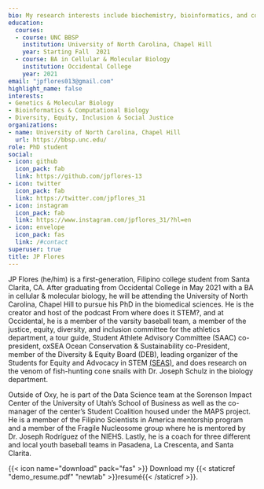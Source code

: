 ```yaml
---
bio: My research interests include biochemistry, bioinformatics, and computational biology.
education:
  courses:
  - course: UNC BBSP
    institution: University of North Carolina, Chapel Hill
    year: Starting Fall  2021
  - course: BA in Cellular & Molecular Biology
    institution: Occidental College
    year: 2021
email: "jpflores013@gmail.com"
highlight_name: false
interests:
- Genetics & Molecular Biology
- Bioinformatics & Computational Biology 
- Diversity, Equity, Inclusion & Social Justice
organizations:
- name: University of North Carolina, Chapel Hill
  url: https://bbsp.unc.edu/
role: PhD student
social:
- icon: github
  icon_pack: fab
  link: https://github.com/jpflores-13
- icon: twitter
  icon_pack: fab
  link: https://twitter.com/jpflores_31
- icon: instagram
  icon_pack: fab
  link: https://www.instagram.com/jpflores_31/?hl=en
- icon: envelope
  icon_pack: fas
  link: /#contact
superuser: true
title: JP Flores
---
```


JP Flores (he/him) is a first-generation, Filipino college student from Santa Clarita, CA. After graduating from Occidental College in May 2021 with a BA in cellular & molecular biology, he will be attending the University of North Carolina, Chapel Hill to pursue his PhD in the biomedical sciences. He is the creator and host of the podcast From where does it STEM?, and at Occidental, he is a member of the varsity baseball team, a member of the justice, equity, diversity, and inclusion committee for the athletics department, a tour guide, Student Athlete Advisory Committee (SAAC) co-president, oxSEA Ocean Conservation & Sustainability co-President, member of the Diversity & Equity Board (DEB), leading organizer of the Students for Equity and Advocacy in STEM [(SEAS)](http://oxyseas.rbind.io/), and does research on the venom of fish-hunting cone snails with Dr. Joseph Schulz in the biology department. 


Outside of Oxy, he is part of the Data Science team at the Sorenson Impact Center of the University of Utah’s School of Business as well as the co-manager of the center’s Student Coalition housed under the MAPS project. He is a member of the Filipino Scientists in America mentorship program and a member of the Fragile Nucleosome group where he is mentored by Dr. Joseph Rodríguez of the NIEHS. Lastly, he is a coach for three different and local youth baseball teams in Pasadena, La Crescenta, and Santa Clarita. 

{{< icon name="download" pack="fas" >}} Download my {{< staticref "demo_resume.pdf" "newtab" >}}resumé{{< /staticref >}}.
